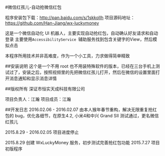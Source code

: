 #微信红孩儿-自动抢微信红包

程序安装包下载：http://pan.baidu.com/s/1skkoIIh
项目源码地址：https://github.com/Han-Jiang/wx-luckymoney

这是一个微信自动化 UI 机器人，主要实现自动抢红包，自动确认好友请求和自动登录
主要使用`AccessibilityService `辅助服务找到包含关键字的View，然后模拟点击

本程序所用技术并非高难度，作为一个小工具，力求做得简单精致


##安装说明
这个是一个不用 root 也不用装特殊软件的版本，已经在三台手机上测试过了，安装之后，按照视频里的先把微信红孩儿打开，然后在微信的设置里面打开消息通知和显示消息详情

##版权所有
深证市恒实天成科技有限公司

项目负责人：江瀚
项目成员：江瀚

##开发日志
2016.02.06 - 2016.02.07 由本人猴年春节重构，解决无限重复抢红包的 bug，优化各细节，在原生4.2, 小米4和中兴 Grand SII 测试通过，更名微信红孩儿

2015.8.29 - 2016.02.05  项目进度停止

2015.8.29 创建 WxLuckyMoney 服务，初步测试完善抢红包功能
2015.7.27 项目初版程序


